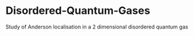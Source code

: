 # Disordered-Quantum-Gases
Study of Anderson localisation in a 2 dimensional disordered quantum gas
